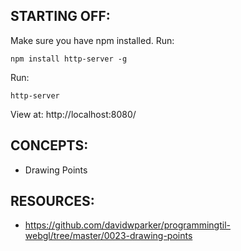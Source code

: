 ## STARTING OFF:

Make sure you have npm installed.
Run:
```
npm install http-server -g
```

Run:
```
http-server
```

View at: http://localhost:8080/

## CONCEPTS:

* Drawing Points

## RESOURCES:

* https://github.com/davidwparker/programmingtil-webgl/tree/master/0023-drawing-points
